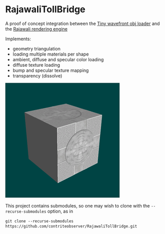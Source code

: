 # RajawaliTollBridge

A proof of concept integration between 
the [Tiny wavefront obj loader](https://github.com/tinyobjloader/tinyobjloader) 
and the [Rajawali rendering engine](https://github.com/Rajawali/Rajawali)

Implements:
 - geometry triangulation
 - loading multiple materials per shape
 - ambient, diffuse and specular color loading
 - diffuse texture loading
 - bump and specular texture mapping
 - transparency (dissolve)

![example screenshot](screenshot.png)

This project contains submodules, so one may wish to clone with the `--recurse-submodules` option, as in
```
git clone --recurse-submodules https://github.com/contriteobserver/RajawaliTollBridge.git
```
